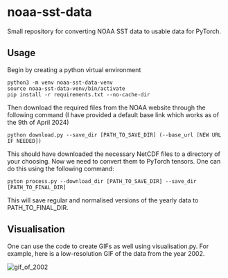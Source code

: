 # noaa-sst-data

Small repository for converting NOAA SST data to usable data for PyTorch.

## Usage

Begin by creating a python virtual environment

```
python3 -m venv noaa-sst-data-venv
source noaa-sst-data-venv/bin/activate
pip install -r requirements.txt --no-cache-dir
```

Then download the required files from the NOAA website through the following command (I have provided a default base link which works as of the 9th of April 2024)

```
python download.py --save_dir [PATH_TO_SAVE_DIR] (--base_url [NEW URL IF NEEDED])
```

This should have downloaded the necessary NetCDF files to a directory of your choosing. Now we need to convert them to PyTorch tensors. One can do this using the following command:

```
pyton process.py --download_dir [PATH_TO_SAVE_DIR] --save_dir [PATH_TO_FINAL_DIR]
```

This will save regular and normalised versions of the yearly data to PATH_TO_FINAL_DIR.

## Visualisation

One can use the code to create GIFs as well using visualisation.py. For example, here is a low-resolution GIF of the data from the year 2002.

![gif_of_2002](https://github.com/jackmiller2003/noaa-sst-data/assets/41097620/ab8e7e4f-d07d-4590-9e82-2731841ccba5)
